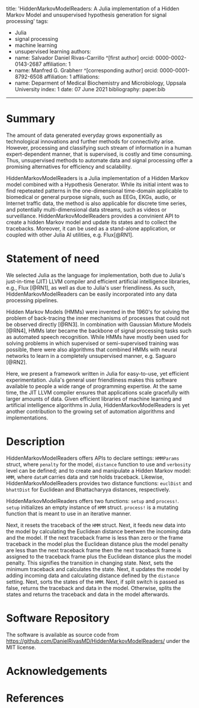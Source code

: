 title: 'HiddenMarkovModelReaders: A Julia implementation of a Hidden Markov Model and unsupervised hypothesis generation for signal processing'
tags:

- Julia
- signal processing
- machine learning
- unsupervised learning
  authors:
- name: Salvador Daniel Rivas-Carrillo ^[first author]
  orcid: 0000-0002-0143-2687
  affiliation: 1
- name: Manfred G. Grabherr ^[corresponding author]
  orcid: 0000-0001-8792-6508
  affiliation: 1
  affiliations:
- name: Deparment of Medical Biochemistry and Microbiology, Uppsala University
  index: 1
  date: 07 June 2021
  bibliography: paper.bib

---

# Summary

The amount of data generated everyday grows exponentially as technological innovations and further methods for connectivity arise. However, processing and classifying such stream of information in a human expert-dependent manner, that is supervised, is costly and time consuming. Thus, unsupervised methods to automate data and signal processing offer a promising alternatives for efficiency and scalability.

HiddenMarkovModelReaders is a Julia implementation of a Hidden Markov model combined with a Hypothesis Generator. While its initial intent was to find repeteated patterns in the one-dimensional time-domain applicable to biomedical or general purpose signals, such as EEGs, EKGs, audio, or Internet traffic data, the method is also applicable for discrete time series, and potentially multi-dimensional data streams, such as videos or surveillance. HiddenMarkovModelReaders provides a convinient API to create a hidden Markov model and update its states and to collect the tracebacks. Moreover, it can be used as a stand-alone application, or coupled with other Julia AI utilities, e.g. Flux[@RN1].

# Statement of need

We selected Julia as the language for implementation, both due to Julia's just-in-time (JIT) LLVM compiler and efficient artificial intelligence libraries, e.g., Flux [@RN1], as well as due to Julia's user friendliness. As such, HiddenMarkovModelReaders can be easily incorporated into any data processing pipelines.

Hidden Markov Models (HMMs) were invented in the 1960's for solving the problem of back-tracing the inner mechanisms of processes that could not be observed directly [@RN3]. In combination with Gaussian Mixture Models [@RN4], HMMs later became the backbone of signal processing tasks such as automated speech recognition. While HMMs have mostly been used for solving problems in which supervised or semi-supervised training was possible, there were also algorithms that combined HMMs with neural networks to learn in a completely unsupervised manner, e.g. Saguaro [@RN2].

Here, we present a framework written in Julia for easy-to-use, yet efficient experimentation. Julia's general user friendliness makes this software available to people a wide range of programming expertise. At the same time, the JIT LLVM compiler ensures that applications scale gracefully with larger amounts of data. Given efficient libraries of machine learning and artificial intelligence algorithms in Julia, HiddenMarkovModelReaders is yet another contribution to the growing set of automation algorithms and implementations.

# Description

HiddenMarkovModelReaders offers APIs to declare settings: `HMMParams` struct, where `penalty` for the model, `distance` function to use and `verbosity` level can be defined; and to create and manipulate a Hidden Markov model: `HMM`, where `dataM` carries data and `tbM` holds traceback. Likewise, HiddenMarkovModelReaders provides two distance functions: `euclDist` and `bhattDist` for Euclidean and Bhattacharyya distances, respectively.

HiddenMarkovModelReaders offers two functions: `setup` and `process!`. `setup` initializes an empty instance of `HMM` struct. `process!` is a mutating function that is meant to use in an iterative manner.

Next, it resets the traceback of the `HMM` struct.
Next, it feeds new data into the model by calculating the Euclidean distance beetwen the incoming data and the model. If the next traceback frame is less than zero or the frame traceback in the model plus the Euclidean distance plus the model penalty are less than the next traceback frame then the next traceback frame is assigned to the traceback frame plus the Euclidean distance plus the model penalty. This signifies the transition in changing state.
Next, sets the minimum traceback and calculates the state.
Next, it updates the model by adding incoming data and calculating distance defined by the `distance` setting.
Next, sorts the states of the `HMM`.
Next, if split switch is passed as false, returns the traceback and data in the model. Otherwise, splits the states and returns the traceback and data in the model afterwards.

# Software Repository

The software is available as source code from https://github.com/DanielRivasMD/HiddenMarkovModelReaders/ under the MIT license.

# Acknowledgements

<!-- TODO: acknowledge not author contributors -->

# References
